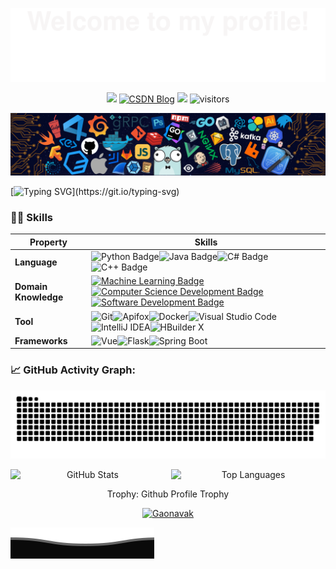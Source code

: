 ![](assets/Bottom_up.svg)

<p align="center">
    <a href="https://github.com/Gaonavak/Gaonavak"><img src="https://img.shields.io/badge/status-updating-brightgreen.svg"></a>
    <a href="https://blog.csdn.net/NovakG_?spm=1008.2028.3001.5343"><img src="https://img.shields.io/badge/CSDN-Blog-red.svg" alt="CSDN Blog"></a>
    <a href="https://github.com/Gaonavak/Gaonavak/graphs/contributors"><img src="https://img.shields.io/github/contributors/Gaonavak/Gaonavak?color=blue"></a>
    <img src="https://visitor-badge.laobi.icu/badge?page_id=Gaonavak.Gaonavak" alt="visitors"/>
</p>

![](./src/header_.png)

[![Typing SVG](https://readme-typing-svg.demolab.com/?color=%2336BCF7&center=true&vCenter=true&width=800&lines=Hi👋,there.+I+am+Gao😊;+Welcome+everyone+to+learn+from+each+other📚;)](https://git.io/typing-svg)

### 🧑‍🔧 Skills

| Property             | Skills                                                                                                                                                                                                                                                                                                                                                                                                                                                                                                                                                                                                                                               |
| -------------------- | ---------------------------------------------------------------------------------------------------------------------------------------------------------------------------------------------------------------------------------------------------------------------------------------------------------------------------------------------------------------------------------------------------------------------------------------------------------------------------------------------------------------------------------------------------------------------------------------------------------------------------------------------------- |
| **Language**         | ![Python Badge](https://img.shields.io/badge/-Python-3776AB?style=flat&logo=Python&logoColor=white)![Java Badge](https://img.shields.io/badge/-Java-E34F26?style=flat&logo=Java&logoColor=white)![C# Badge](https://img.shields.io/badge/-C%23-239120?style=flat&logo=C%23&logoColor=white)![C++ Badge](https://img.shields.io/badge/-C++-00599C?style=flat&logo=C%2B%2B&logoColor=white)                                                                                                                                                                                                                                                            |
| **Domain Knowledge** | [![Machine Learning Badge](https://img.shields.io/badge/-Machine%20Learning-01D277?style=flat&logoColor=white)](https://github.com/BEPb/BEPb)[![Computer Science Development Badge](https://img.shields.io/badge/-Computer%20Science-FAB040?style=flat&logoColor=white)](https://github.com/search?q=user%3ABEPb&type=Repositories)[![Software Development Badge](https://img.shields.io/badge/-Software%20Development-FF6600?style=flat&logoColor=white)](https://github.com/search?q=user%3ABEPb&type=Repositories)                                                                                                                                |
| **Tool**             | ![Git](https://img.shields.io/badge/-Git-004400?style=flat&logo=git)![Apifox](https://img.shields.io/badge/-Apifox-FFCC00?style=flat-square&logo=apifox&logoColor=white)![Docker](https://img.shields.io/badge/-Docker-2496ED?style=flat-square&logo=docker&logoColor=white)![Visual Studio Code](https://img.shields.io/badge/-Visual%20Studio%20Code-007ACC?style=flat-square&logo=visual-studio-code&logoColor=white)![IntelliJ IDEA](https://img.shields.io/badge/-IntelliJ%20IDEA-000000?style=flat-square&logo=intellijidea&logoColor=white)![HBuilder X](https://img.shields.io/badge/-HBuilder%20X-FF6600?style=flat-square&logoColor=white) |
| **Frameworks**       | ![Vue](https://img.shields.io/badge/-Vue.js-4FC08D?style=flat&logo=vue.js)![Flask](https://img.shields.io/badge/-Flask-000000?style=flat&logo=flask)![Spring Boot](https://img.shields.io/badge/-Spring%20Boot-6DB33F?style=flat&logo=spring)                                                                                                                                                                                                                                                                                                                                                                                                        |

### 📈 GitHub Activity Graph:

![Gaonavak's github activity graph](https://raw.githubusercontent.com/Gaonavak/Gaonavak/refs/heads/output/my-custom-snake-animation.svg)

<div align="center">
  <p align="center" style="display: flex; justify-content: space-between;">
    <img width="49%" src="https://github-readme-stats.vercel.app/api?username=Gaonavak&theme=transparent&hide_border=true&include_all_commits=true&count_private=true" alt="GitHub Stats" />
    <img width="49%" src="https://github-readme-stats.vercel.app/api/top-langs/?username=Gaonavak&theme=transparent&hide_border=true&layout=compact&hide=jupyter%20notebook" alt="Top Languages" />
  </p>

</div>

<div align="center">
<summary>Trophy: Github Profile Trophy</summary>
</div>

<p align="center"> 
<a href="https://github.com/ryo-ma/github-profile-trophy"><img src="https://github-profile-trophy.vercel.app/?username=Gaonavak" alt="Gaonavak" /></a>

![](assets/Bottom_down.svg)
